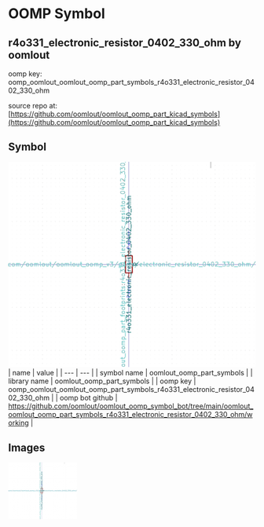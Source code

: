 # OOMP Symbol  
## r4o331_electronic_resistor_0402_330_ohm  by oomlout  
  
oomp key: oomp_oomlout_oomlout_oomp_part_symbols_r4o331_electronic_resistor_0402_330_ohm  
  
source repo at: [https://github.com/oomlout/oomlout_oomp_part_kicad_symbols](https://github.com/oomlout/oomlout_oomp_part_kicad_symbols)  
## Symbol  
  
[![working.png](working_600.png)](working.png)  
| name | value | 
| --- | --- | 
| symbol name | oomlout_oomp_part_symbols | 
| library name | oomlout_oomp_part_symbols | 
| oomp key | oomp_oomlout_oomlout_oomp_part_symbols_r4o331_electronic_resistor_0402_330_ohm | 
| oomp bot github | https://github.com/oomlout/oomlout_oomp_symbol_bot/tree/main/oomlout_oomlout_oomp_part_symbols_r4o331_electronic_resistor_0402_330_ohm/working | 
## Images  
  
[![working.png](working_140.png)](working.png)  
